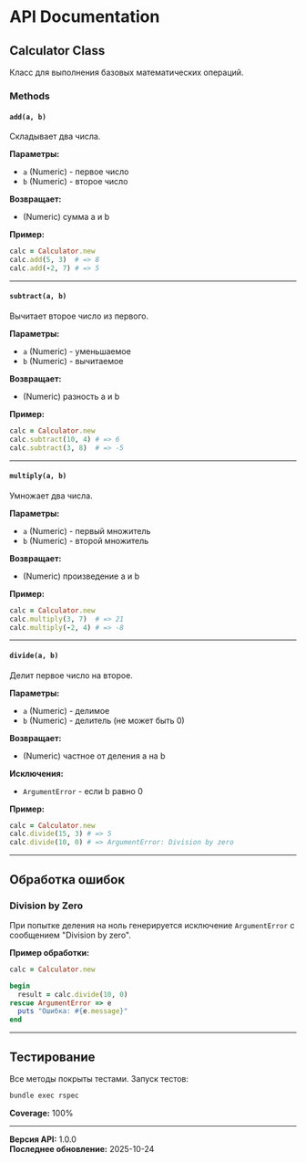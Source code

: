 # API Documentation

## Calculator Class

Класс для выполнения базовых математических операций.

### Methods

#### `add(a, b)`

Складывает два числа.

**Параметры:**
- `a` (Numeric) - первое число
- `b` (Numeric) - второе число

**Возвращает:**
- (Numeric) сумма a и b

**Пример:**
```ruby
calc = Calculator.new
calc.add(5, 3)  # => 8
calc.add(-2, 7) # => 5
```

---

#### `subtract(a, b)`

Вычитает второе число из первого.

**Параметры:**
- `a` (Numeric) - уменьшаемое
- `b` (Numeric) - вычитаемое

**Возвращает:**
- (Numeric) разность a и b

**Пример:**
```ruby
calc = Calculator.new
calc.subtract(10, 4) # => 6
calc.subtract(3, 8)  # => -5
```

---

#### `multiply(a, b)`

Умножает два числа.

**Параметры:**
- `a` (Numeric) - первый множитель
- `b` (Numeric) - второй множитель

**Возвращает:**
- (Numeric) произведение a и b

**Пример:**
```ruby
calc = Calculator.new
calc.multiply(3, 7)  # => 21
calc.multiply(-2, 4) # => -8
```

---

#### `divide(a, b)`

Делит первое число на второе.

**Параметры:**
- `a` (Numeric) - делимое
- `b` (Numeric) - делитель (не может быть 0)

**Возвращает:**
- (Numeric) частное от деления a на b

**Исключения:**
- `ArgumentError` - если b равно 0

**Пример:**
```ruby
calc = Calculator.new
calc.divide(15, 3) # => 5
calc.divide(10, 0) # => ArgumentError: Division by zero
```

---

## Обработка ошибок

### Division by Zero

При попытке деления на ноль генерируется исключение `ArgumentError` с сообщением "Division by zero".

**Пример обработки:**
```ruby
calc = Calculator.new

begin
  result = calc.divide(10, 0)
rescue ArgumentError => e
  puts "Ошибка: #{e.message}"
end
```

---

## Тестирование

Все методы покрыты тестами. Запуск тестов:

```bash
bundle exec rspec
```

**Coverage:** 100%

---

**Версия API:** 1.0.0  
**Последнее обновление:** 2025-10-24
